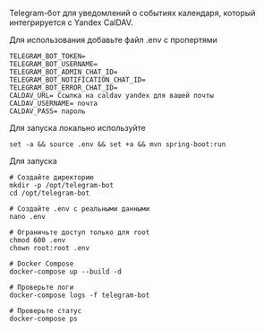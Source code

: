 Telegram-бот для уведомлений о событиях календаря, который интегрируется с Yandex CalDAV.

Для использования добавьте файл .env с пропертями

```
TELEGRAM_BOT_TOKEN=
TELEGRAM_BOT_USERNAME=
TELEGRAM_BOT_ADMIN_CHAT_ID=
TELEGRAM_BOT_NOTIFICATION_CHAT_ID=
TELEGRAM_BOT_ERROR_CHAT_ID=
CALDAV_URL= Ссылка на caldav yandex для вашей почты 
CALDAV_USERNAME= почта
CALDAV_PASS= пароль
```

Для запуска локально используйте 
```
set -a && source .env && set +a && mvn spring-boot:run
```

Для запуска
```
# Создайте директорию
mkdir -p /opt/telegram-bot
cd /opt/telegram-bot
```
```
# Создайте .env с реальными данными
nano .env
```
```
# Ограничьте доступ только для root
chmod 600 .env
chown root:root .env
```
```
# Docker Compose  
docker-compose up --build -d
```
```
# Проверьте логи
docker-compose logs -f telegram-bot
```
```
# Проверьте статус
docker-compose ps
```

